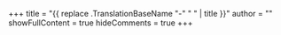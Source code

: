 +++
title = "{{ replace .TranslationBaseName "-" " " | title }}"
author = ""
showFullContent = true
hideComments = true
+++
